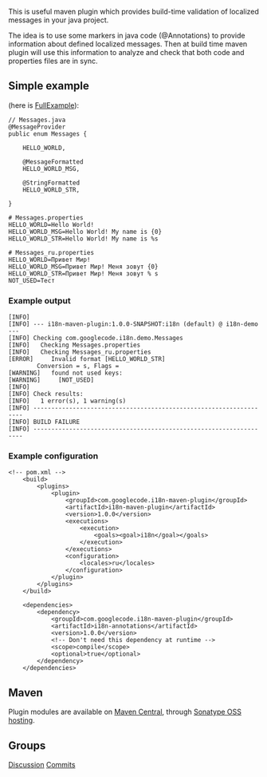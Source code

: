 This is useful maven plugin which provides build-time validation of localized messages in your java project.

The idea is to use some markers in java code (@Annotations) to provide information about defined localized messages. Then at build time maven plugin will use this information to analyze and check that both code and properties files are in sync.

## Simple example ##
(here is [FullExample](http://github.com/viktor-podzigun/i18n-maven-plugin/blob/master/i18n-demo/src/main/java/com/googlecode/i18n/demo/FullExample.java)):
```
// Messages.java
@MessageProvider
public enum Messages {

    HELLO_WORLD,
    
    @MessageFormatted
    HELLO_WORLD_MSG,
    
    @StringFormatted
    HELLO_WORLD_STR,
    
}
```

```
# Messages.properties
HELLO_WORLD=Hello World!
HELLO_WORLD_MSG=Hello World! My name is {0}
HELLO_WORLD_STR=Hello World! My name is %s
```

```
# Messages_ru.properties
HELLO_WORLD=Привет Мир!
HELLO_WORLD_MSG=Привет Мир! Меня зовут {0}
HELLO_WORLD_STR=Привет Мир! Меня зовут % s
NOT_USED=Тест
```

### Example output ###
```
[INFO]
[INFO] --- i18n-maven-plugin:1.0.0-SNAPSHOT:i18n (default) @ i18n-demo ---
[INFO] Checking com.googlecode.i18n.demo.Messages
[INFO]   Checking Messages.properties
[INFO]   Checking Messages_ru.properties
[ERROR]     Invalid format [HELLO_WORLD_STR]
        Conversion = s, Flags =
[WARNING]   found not used keys:
[WARNING]     [NOT_USED]
[INFO]
[INFO] Check results:
[INFO]   1 error(s), 1 warning(s)
[INFO] -------------------------------------------------------------------
[INFO] BUILD FAILURE
[INFO] -------------------------------------------------------------------
```

### Example configuration ###
```
<!-- pom.xml -->
    <build>
        <plugins>
            <plugin>
                <groupId>com.googlecode.i18n-maven-plugin</groupId>
                <artifactId>i18n-maven-plugin</artifactId>
                <version>1.0.0</version>
                <executions>
                    <execution>
                        <goals><goal>i18n</goal></goals>
                    </execution>
                </executions>
                <configuration>
                    <locales>ru</locales>
                </configuration>
            </plugin>
        </plugins>
    </build>
    
    <dependencies>
        <dependency>
            <groupId>com.googlecode.i18n-maven-plugin</groupId>
            <artifactId>i18n-annotations</artifactId>
            <version>1.0.0</version>
            <!-- Don't need this dependency at runtime -->
            <scope>compile</scope>
            <optional>true</optional>
        </dependency>
    </dependencies>
```

## Maven ##
Plugin modules are available on [Maven Central](http://search.maven.org/#search|ga|1|g%3A%22com.googlecode.i18n-maven-plugin%22), through [Sonatype OSS hosting](http://oss.sonatype.org/).

## Groups ##
[Discussion](http://groups.google.com/group/i18n-maven-plugin-discuss)
[Commits](http://groups.google.com/group/i18n-maven-plugin-commits)
